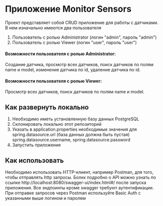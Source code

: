 # Приложение Monitor Sensors 

Проект представляет собой CRUD приложение для работы с датчиками. В нем изначально имеются два пользователя
1) Пользователь с ролью Administrator (логин "admin", пароль "admin")
2) Пользователь с ролью Viewer (логин "user", пароль "user")

#### Возможности пользователя с ролью Administrator:
Создание датчика, просмотр всех датчиков, поиск датчиков по полям name и model, изменение датчика по id, удаление датчика по id.
#### Возможности пользователя с ролью Viewer:
Просмотр всех датчиков, поиск датчиков по полям name и model.

## Как развернуть локально
1) Необходимо иметь установленную базу данных PostgreSQL
2) Склонировать локально этот репозиторий
3) Указать в application.properties необходимые значения для spring.datasource.url (база данных должна быть пустая) spring.datasource.username, spring.datasource.password
4) Запустить приложение

## Как использовать
Необходимо использовать HTTP-клиент, например Postman, для того, чтобы отправлять http запросы. Болкк подробно о API можно узнать по ссылке http://localhost:8080/swagger-ui/index.html#/ после запуска приложения. Все эндпоинты кроме swagger требуют аутентификации. При отправке запросов через Postman используйте Basic Auth с указанными выше логином и паролем 
